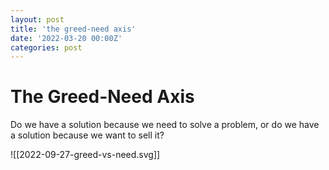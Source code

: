 ```yaml
---
layout: post
title: 'the greed-need axis'
date: '2022-03-20 00:00Z'
categories: post
---
```


# The Greed-Need Axis
Do we have a solution because we need to solve a problem, or do we have a solution because we want to sell it?

![[2022-09-27-greed-vs-need.svg]]